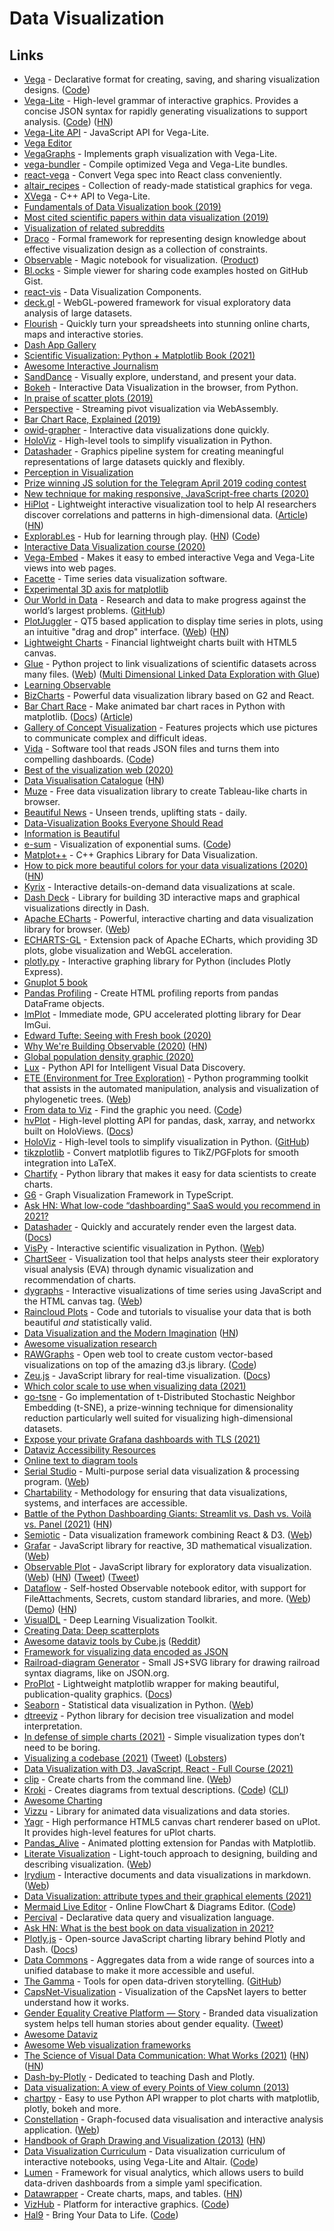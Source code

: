 # Data Visualization

## Links

- [Vega](http://vega.github.io/) - Declarative format for creating, saving, and sharing visualization designs. ([Code](https://github.com/vega/vega))
- [Vega-Lite](https://vega.github.io/vega-lite/) - High-level grammar of interactive graphics. Provides a concise JSON syntax for rapidly generating visualizations to support analysis. ([Code](https://github.com/vega/vega-lite)) ([HN](https://news.ycombinator.com/item?id=24937954))
- [Vega-Lite API](https://github.com/vega/vega-lite-api) - JavaScript API for Vega-Lite.
- [Vega Editor](https://vega.github.io/editor/#/)
- [VegaGraphs](https://github.com/JuliaGraphs/VegaGraphs.jl) - Implements graph visualization with Vega-Lite.
- [vega-bundler](https://github.com/vega/vega-bundler) - Compile optimized Vega and Vega-Lite bundles.
- [react-vega](https://github.com/vega/react-vega) - Convert Vega spec into React class conveniently.
- [altair_recipes](https://github.com/piccolbo/altair_recipes) - Collection of ready-made statistical graphics for vega.
- [XVega](https://github.com/QuantStack/xvega) - C++ API to Vega-Lite.
- [Fundamentals of Data Visualization book (2019)](https://serialmentor.com/dataviz/)
- [Most cited scientific papers within data visualization (2019)](https://www.reddit.com/r/dataisbeautiful/comments/am2xk4/most_cited_scientific_papers_within_data/)
- [Visualization of related subreddits](https://github.com/anvaka/sayit)
- [Draco](https://github.com/uwdata/draco) - Formal framework for representing design knowledge about effective visualization design as a collection of constraints.
- [Observable](https://observablehq.com/) - Magic notebook for visualization. ([Product](https://observablehq.com/product))
- [Bl.ocks](https://bl.ocks.org/) - Simple viewer for sharing code examples hosted on GitHub Gist.
- [react-vis](https://github.com/uber/react-vis) - Data Visualization Components.
- [deck.gl](https://deck.gl/#/) - WebGL-powered framework for visual exploratory data analysis of large datasets.
- [Flourish](https://flourish.studio/) - Quickly turn your spreadsheets into stunning online charts, maps and interactive stories.
- [Dash App Gallery](https://dash-gallery.plotly.host/Portal/)
- [Scientific Visualization: Python + Matplotlib Book (2021)](https://github.com/rougier/scientific-visualization-book)
- [Awesome Interactive Journalism](https://github.com/wbkd/awesome-interactive-journalism)
- [SandDance](https://github.com/microsoft/SandDance) - Visually explore, understand, and present your data.
- [Bokeh](https://github.com/bokeh/bokeh) - Interactive Data Visualization in the browser, from Python.
- [In praise of scatter plots (2019)](https://johnwickerson.wordpress.com/2019/10/22/scatter-plots/)
- [Perspective](https://github.com/finos/perspective/) - Streaming pivot visualization via WebAssembly.
- [Bar Chart Race, Explained (2019)](https://observablehq.com/@d3/bar-chart-race-explained)
- [owid-grapher](https://github.com/owid/owid-grapher) - Interactive data visualizations done quickly.
- [HoloViz](http://holoviz.org/) - High-level tools to simplify visualization in Python.
- [Datashader](https://datashader.org/) - Graphics pipeline system for creating meaningful representations of large datasets quickly and flexibly.
- [Perception in Visualization](https://www.csc2.ncsu.edu/faculty/healey/PP/index.html)
- [Prize winning JS solution for the Telegram April 2019 coding contest](https://github.com/Finesse/telegram-chart)
- [New technique for making responsive, JavaScript-free charts (2020)](https://dev.to/richharris/a-new-technique-for-making-responsive-javascript-free-charts-gmp)
- [HiPlot](https://github.com/facebookresearch/hiplot) - Lightweight interactive visualization tool to help AI researchers discover correlations and patterns in high-dimensional data. ([Article](https://ai.facebook.com/blog/hiplot-high-dimensional-interactive-plots-made-easy/)) ([HN](https://news.ycombinator.com/item?id=22270727))
- [Explorabl.es](https://explorabl.es/) - Hub for learning through play. ([HN](https://news.ycombinator.com/item?id=22368323)) ([Code](https://github.com/explorableexplanations/explorableexplanations.github.io))
- [Interactive Data Visualization course (2020)](http://vis.csail.mit.edu/classes/6.894/)
- [Vega-Embed](https://github.com/vega/vega-embed) - Makes it easy to embed interactive Vega and Vega-Lite views into web pages.
- [Facette](https://github.com/facette/facette) - Time series data visualization software.
- [Experimental 3D axis for matplotlib](https://github.com/rougier/matplotlib-3d)
- [Our World in Data](https://ourworldindata.org/) - Research and data to make progress against the world’s largest problems. ([GitHub](https://github.com/owid))
- [PlotJuggler](https://github.com/facontidavide/PlotJuggler) - QT5 based application to display time series in plots, using an intuitive "drag and drop" interface. ([Web](https://plotjuggler.io/)) ([HN](https://news.ycombinator.com/item?id=25357714))
- [Lightweight Charts](https://github.com/tradingview/lightweight-charts) - Financial lightweight charts built with HTML5 canvas.
- [Glue](https://github.com/glue-viz/glue) - Python project to link visualizations of scientific datasets across many files. ([Web](http://glueviz.org/index.html)) ([Multi Dimensional Linked Data Exploration with Glue](https://www.youtube.com/watch?v=TkMZ9gZ8xtk))
- [Learning Observable](https://www.youtube.com/playlist?list=PLOHIJAFwtkEfEsafMd9BY3KWsRrz7FV5e)
- [BizCharts](https://github.com/alibaba/BizCharts) - Powerful data visualization library based on G2 and React.
- [Bar Chart Race](https://github.com/dexplo/bar_chart_race/) - Make animated bar chart races in Python with matplotlib. ([Docs](https://www.dexplo.org/bar_chart_race/)) ([Article](https://www.dunderdata.com/blog/official-release-of-bar_chart_race-a-python-package-for-creating-animated-bar-chart-races))
- [Gallery of Concept Visualization](http://conceptviz.github.io/#/e30=) - Features projects which use pictures to communicate complex and difficult ideas.
- [Vida](https://vida.io/) - Software tool that reads JSON files and turns them into compelling dashboards. ([Code](https://github.com/vidalab/vida))
- [Best of the visualization web (2020)](https://www.visualisingdata.com/2020/07/best-of-the-visualisation-web-april-2020/)
- [Data Visualisation Catalogue](https://datavizcatalogue.com/index.html) ([HN](https://news.ycombinator.com/item?id=23915694))
- [Muze](https://muzejs.org/) - Free data visualization library to create Tableau-like charts in browser.
- [Beautiful News](https://informationisbeautiful.net/beautifulnews/) - Unseen trends, uplifting stats - daily.
- [Data-Visualization Books Everyone Should Read](https://informationisbeautiful.net/visualizations/dataviz-books/)
- [Information is Beautiful](https://informationisbeautiful.net/)
- [e-sum](https://anvaka.github.io/e-sum/) - Visualization of exponential sums. ([Code](https://github.com/anvaka/e-sum))
- [Matplot++](https://github.com/alandefreitas/matplotplusplus) - C++ Graphics Library for Data Visualization.
- [How to pick more beautiful colors for your data visualizations (2020)](https://blog.datawrapper.de/beautifulcolors/) ([HN](https://news.ycombinator.com/item?id=24391049))
- [Kyrix](https://github.com/tracyhenry/Kyrix) - Interactive details-on-demand data visualizations at scale.
- [Dash Deck](https://github.com/plotly/dash-deck) - Library for building 3D interactive maps and graphical visualizations directly in Dash.
- [Apache ECharts](https://github.com/apache/incubator-echarts) - Powerful, interactive charting and data visualization library for browser. ([Web](https://echarts.apache.org/en/index.html))
- [ECHARTS-GL](https://github.com/ecomfe/echarts-gl) - Extension pack of Apache ECharts, which providing 3D plots, globe visualization and WebGL acceleration.
- [plotly.py](https://github.com/plotly/plotly.py) - Interactive graphing library for Python (includes Plotly Express).
- [Gnuplot 5 book](https://alogus.com/g5script/gnuplot5/)
- [Pandas Profiling](https://github.com/pandas-profiling/pandas-profiling) - Create HTML profiling reports from pandas DataFrame objects.
- [ImPlot](https://github.com/epezent/implot) - Immediate mode, GPU accelerated plotting library for Dear ImGui.
- [Edward Tufte: Seeing with Fresh book (2020)](https://www.edwardtufte.com/tufte/seeing-with-fresh-eyes)
- [Why We're Building Observable (2020)](https://observablehq.com/@observablehq/why-were-building-observable) ([HN](https://news.ycombinator.com/item?id=25161409))
- [Global population density graphic (2020)](https://twitter.com/undertheraedar/status/1332733136715780096)
- [Lux](https://github.com/lux-org/lux) - Python API for Intelligent Visual Data Discovery.
- [ETE (Environment for Tree Exploration)](https://github.com/etetoolkit/ete) - Python programming toolkit that assists in the automated manipulation, analysis and visualization of phylogenetic trees. ([Web](http://etetoolkit.org/))
- [From data to Viz](https://www.data-to-viz.com/) - Find the graphic you need. ([Code](https://github.com/holtzy/data_to_viz))
- [hvPlot](https://github.com/holoviz/hvplot) - High-level plotting API for pandas, dask, xarray, and networkx built on HoloViews. ([Docs](https://hvplot.holoviz.org/))
- [HoloViz](https://holoviz.org/) - High-level tools to simplify visualization in Python. ([GitHub](https://github.com/holoviz))
- [tikzplotlib](https://github.com/nschloe/tikzplotlib) - Convert matplotlib figures to TikZ/PGFplots for smooth integration into LaTeX.
- [Chartify](https://github.com/spotify/chartify) - Python library that makes it easy for data scientists to create charts.
- [G6](https://github.com/antvis/G6) - Graph Visualization Framework in TypeScript.
- [Ask HN: What low-code “dashboarding“ SaaS would you recommend in 2021?](https://news.ycombinator.com/item?id=25579379)
- [Datashader](https://github.com/holoviz/datashader) - Quickly and accurately render even the largest data. ([Docs](https://datashader.org/))
- [VisPy](https://github.com/vispy/vispy) - Interactive scientific visualization in Python. ([Web](http://vispy.org/))
- [ChartSeer](https://github.com/jeffjianzhao/ChartSeer) - Visualization tool that helps analysts steer their exploratory visual analysis (EVA) through dynamic visualization and recommendation of charts.
- [dygraphs](https://github.com/danvk/dygraphs) - Interactive visualizations of time series using JavaScript and the HTML canvas tag. ([Web](https://dygraphs.com/))
- [Raincloud Plots](https://github.com/RainCloudPlots/RainCloudPlots) - Code and tutorials to visualise your data that is both beautiful _and_ statistically valid.
- [Data Visualization and the Modern Imagination](https://exhibits.stanford.edu/dataviz/) ([HN](https://news.ycombinator.com/item?id=25916646))
- [Awesome visualization research](https://github.com/mathisonian/awesome-visualization-research)
- [RAWGraphs](https://rawgraphs.io/) - Open web tool to create custom vector-based visualizations on top of the amazing d3.js library. ([Code](https://github.com/rawgraphs/rawgraphs-app))
- [Zeu.js](https://github.com/shzlw/zeu) - JavaScript library for real-time visualization. ([Docs](https://shzlw.github.io/zeu/docs/introduction.html))
- [Which color scale to use when visualizing data (2021)](https://blog.datawrapper.de/which-color-scale-to-use-in-data-vis/)
- [go-tsne](https://github.com/danaugrs/go-tsne) - Go implementation of t-Distributed Stochastic Neighbor Embedding (t-SNE), a prize-winning technique for dimensionality reduction particularly well suited for visualizing high-dimensional datasets.
- [Expose your private Grafana dashboards with TLS (2021)](https://blog.alexellis.io/expose-grafana-dashboards/)
- [Dataviz Accessibility Resources](https://github.com/dataviza11y/resources)
- [Online text to diagram tools](https://xosh.org/text-to-diagram/)
- [Serial Studio](https://github.com/Serial-Studio/Serial-Studio) - Multi-purpose serial data visualization & processing program. ([Web](https://www.alex-spataru.com/serial-studio.html))
- [Chartability](https://chartability.fizz.studio/) - Methodology for ensuring that data visualizations, systems, and interfaces are accessible.
- [Battle of the Python Dashboarding Giants: Streamlit vs. Dash vs. Voilà vs. Panel (2021)](https://medium.datadriveninvestor.com/streamlit-vs-dash-vs-voil%C3%A0-vs-panel-battle-of-the-python-dashboarding-giants-177c40b9ea57) ([HN](https://news.ycombinator.com/item?id=26842510))
- [Semiotic](https://github.com/nteract/semiotic) - Data visualization framework combining React & D3. ([Web](https://semiotic.nteract.io/))
- [Grafar](https://github.com/thoughtspile/grafar) - JavaScript library for reactive, 3D mathematical visualization. ([Web](https://thoughtspile.github.io/grafar/#/))
- [Observable Plot](https://github.com/observablehq/plot) - JavaScript library for exploratory data visualization. ([Web](https://observablehq.com/@observablehq/plot)) ([HN](https://news.ycombinator.com/item?id=27036768)) ([Tweet](https://twitter.com/FrankElavsky/status/1389961152545890308)) ([Tweet](https://twitter.com/simonw/status/1389615048880914437))
- [Dataflow](https://github.com/asg017/dataflow) - Self-hosted Observable notebook editor, with support for FileAttachments, Secrets, custom standard libraries, and more. ([Web](https://alexgarcia.xyz/dataflow/)) ([Demo](https://observablehq.com/@asg017/introducing-dataflow)) ([HN](https://news.ycombinator.com/item?id=27145515))
- [VisualDL](https://github.com/PaddlePaddle/VisualDL) - Deep Learning Visualization Toolkit.
- [Creating Data: Deep scatterplots](http://creatingdata.us/techne/deep_scatterplots/#)
- [Awesome dataviz tools by Cube.js](https://awesome.cube.dev/) ([Reddit](https://www.reddit.com/r/programming/comments/o7poas/opensource_list_of_data_visualization_tools/))
- [Framework for visualizing data encoded as JSON](https://github.com/hediet/visualization)
- [Railroad-diagram Generator](https://github.com/tabatkins/railroad-diagrams) - Small JS+SVG library for drawing railroad syntax diagrams, like on JSON.org.
- [ProPlot](https://github.com/lukelbd/proplot) - Lightweight matplotlib wrapper for making beautiful, publication-quality graphics. ([Docs](https://proplot.readthedocs.io/en/latest/))
- [Seaborn](https://github.com/mwaskom/seaborn) - Statistical data visualization in Python. ([Web](https://seaborn.pydata.org/))
- [dtreeviz](https://github.com/parrt/dtreeviz) - Python library for decision tree visualization and model interpretation.
- [In defense of simple charts (2021)](https://blog.datawrapper.de/in-defense-of-simple-charts/) - Simple visualization types don’t need to be boring.
- [Visualizing a codebase (2021)](https://octo.github.com/projects/repo-visualization) ([Tweet](https://twitter.com/Wattenberger/status/1423259472919674882)) ([Lobsters](https://lobste.rs/s/ipghop/visualizing_codebase))
- [Data Visualization with D3, JavaScript, React - Full Course (2021)](https://www.youtube.com/watch?v=2LhoCfjm8R4)
- [clip](https://github.com/asmuth/clip) - Create charts from the command line. ([Web](https://clip-lang.org/))
- [Kroki](https://kroki.io/) - Creates diagrams from textual descriptions. ([Code](https://github.com/yuzutech/kroki)) ([CLI](https://github.com/yuzutech/kroki-cli))
- [Awesome Charting](https://github.com/zingchart/awesome-charting)
- [Vizzu](https://github.com/vizzuhq/vizzu-lib) - Library for animated data visualizations and data stories.
- [Yagr](https://github.com/yandex-cloud/yagr) - High performance HTML5 canvas chart renderer based on uPlot. It provides high-level features for uPlot charts.
- [Pandas_Alive](https://github.com/JackMcKew/pandas_alive) - Animated plotting extension for Pandas with Matplotlib.
- [Literate Visualization](https://github.com/gicentre/litvis) - Light-touch approach to designing, building and describing visualization. ([Web](https://www.gicentre.net/litvis))
- [Irydium](https://github.com/irydium/irydium) - Interactive documents and data visualizations in markdown. ([Web](https://irydium.dev/))
- [Data Visualization: attribute types and their graphical elements (2021)](https://robertodip.com/blog/data-visualization-marks-and-channels/)
- [Mermaid Live Editor](https://mermaid.live/) - Online FlowChart & Diagrams Editor. ([Code](https://github.com/mermaid-js/mermaid-live-editor))
- [Percival](https://github.com/ekzhang/percival) - Declarative data query and visualization language.
- [Ask HN: What is the best book on data visualization in 2021?](https://news.ycombinator.com/item?id=29457470)
- [Plotly.js](https://github.com/plotly/plotly.js) - Open-source JavaScript charting library behind Plotly and Dash. ([Docs](https://plotly.com/javascript/))
- [Data Commons](https://datacommons.org/) - Aggregates data from a wide range of sources into a unified database to make it more accessible and useful.
- [The Gamma](https://thegamma.net/) - Tools for open data-driven storytelling. ([GitHub](https://github.com/the-gamma))
- [CapsNet-Visualization](https://github.com/bourdakos1/CapsNet-Visualization) - Visualization of the CapsNet layers to better understand how it works.
- [Gender Equality Creative Platform — Story](https://www.pentagram.com/work/gender-equality-creative-platform/story) - Branded data visualization system helps tell human stories about gender equality. ([Tweet](https://twitter.com/giorgialupi/status/1470444914840326146))
- [Awesome Dataviz](https://github.com/javierluraschi/awesome-dataviz)
- [Awesome Web visualization frameworks](https://github.com/DrasticData/awesome-web-visualization-frameworks)
- [The Science of Visual Data Communication: What Works (2021)](https://journals.sagepub.com/stoken/default+domain/10.1177%2F15291006211051956-FREE/full#.YbpbbYlu2Xw.twitter) ([HN](https://news.ycombinator.com/item?id=29621782)) ([HN](https://news.ycombinator.com/item?id=29742125))
- [Dash-by-Plotly](https://github.com/Coding-with-Adam/Dash-by-Plotly) - Dedicated to teaching Dash and Plotly.
- [Data visualization: A view of every Points of View column (2013)](http://blogs.nature.com/methagora/2013/07/data-visualization-points-of-view.html)
- [chartpy](https://github.com/cuemacro/chartpy) - Easy to use Python API wrapper to plot charts with matplotlib, plotly, bokeh and more.
- [Constellation](https://github.com/constellation-app/constellation) - Graph-focused data visualisation and interactive analysis application. ([Web](https://www.constellation-app.com/))
- [Handbook of Graph Drawing and Visualization (2013)](https://cs.brown.edu/people/rtamassi/gdhandbook/) ([HN](https://news.ycombinator.com/item?id=29734063))
- [Data Visualization Curriculum](https://uwdata.github.io/visualization-curriculum/intro.html) - Data visualization curriculum of interactive notebooks, using Vega-Lite and Altair. ([Code](https://github.com/uwdata/visualization-curriculum))
- [Lumen](https://github.com/holoviz/lumen) - Framework for visual analytics, which allows users to build data-driven dashboards from a simple yaml specification.
- [Datawrapper](https://www.datawrapper.de/) - Create charts, maps, and tables. ([HN](https://news.ycombinator.com/item?id=30218793))
- [VizHub](https://vizhub.com/) - Platform for interactive graphics. ([Code](https://github.com/vizhub-core/vizhub))
- [Hal9](https://hal9.com/) - Bring Your Data to Life. ([Code](https://github.com/hal9ai/hal9ai))
